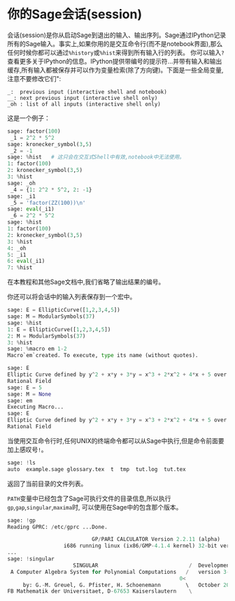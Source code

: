 你的Sage会话(session)
====

会话(session)是你从启动Sage到退出的输入、输出序列。Sage通过IPython记录所有的Sage输入。事实上,如果你用的是交互命令行(而不是notebook界面),那么任何时候你都可以通过`%history`或`%hist`来得到所有输入行的列表。 你可以输入`?`查看更多关于IPython的信息。IPython提供带编号的提示符...并带有输入和输出缓存,所有输入都被保存并可以作为变量检索(除了方向键)。下面是一些全局变量,注意不要修改它们":
```
_:  previous input (interactive shell and notebook)
__: next previous input (interactive shell only)
_oh : list of all inputs (interactive shell only)
```
这是一个例子：
```py
sage: factor(100)
 _1 = 2^2 * 5^2
sage: kronecker_symbol(3,5)
 _2 = -1
sage: %hist   # 这只会在交互式Shell中有效,notebook中无法使用。
1: factor(100)
2: kronecker_symbol(3,5)
3: %hist
sage: _oh
 _4 = {1: 2^2 * 5^2, 2: -1}
sage: _i1
 _5 = 'factor(ZZ(100))\n'
sage: eval(_i1)
 _6 = 2^2 * 5^2
sage: %hist
1: factor(100)
2: kronecker_symbol(3,5)
3: %hist
4: _oh
5: _i1
6: eval(_i1)
7: %hist
```


在本教程和其他Sage文档中,我们省略了输出结果的编号。

你还可以将会话中的输入列表保存到一个宏中。
```py
sage: E = EllipticCurve([1,2,3,4,5])
sage: M = ModularSymbols(37)
sage: %hist
1: E = EllipticCurve([1,2,3,4,5])
2: M = ModularSymbols(37)
3: %hist
sage: %macro em 1-2
Macro`em`created. To execute, type its name (without quotes).
```

```py
sage: E
Elliptic Curve defined by y^2 + x*y + 3*y = x^3 + 2*x^2 + 4*x + 5 over 
Rational Field
sage: E = 5
sage: M = None
sage: em
Executing Macro...
sage: E
Elliptic Curve defined by y^2 + x*y + 3*y = x^3 + 2*x^2 + 4*x + 5 over 
Rational Field
```


当使用交互命令行时,任何UNIX的终端命令都可以从Sage中执行,但是命令前面要加上感叹号`!`。
```py
sage: !ls
auto  example.sage glossary.tex  t  tmp  tut.log  tut.tex
```

返回了当前目录的文件列表。

`PATH`变量中已经包含了Sage可执行文件的目录信息,所以执行`gp`,`gap`,`singular`,`maxima`时, 可以使用在Sage中的包含那个版本。
```py
sage: !gp
Reading GPRC: /etc/gprc ...Done.

                           GP/PARI CALCULATOR Version 2.2.11 (alpha)
                  i686 running linux (ix86/GMP-4.1.4 kernel) 32-bit version
...
sage: !singular
                     SINGULAR                             /  Development
 A Computer Algebra System for Polynomial Computations   /   version 3-0-1
                                                       0<
     by: G.-M. Greuel, G. Pfister, H. Schoenemann        \   October 2005
FB Mathematik der Universitaet, D-67653 Kaiserslautern    \
```